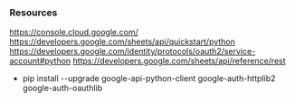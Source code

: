 ### Resources

<https://console.cloud.google.com/>
<https://developers.google.com/sheets/api/quickstart/python>
<https://developers.google.com/identity/protocols/oauth2/service-account#python>
<https://developers.google.com/sheets/api/reference/rest>


* pip install --upgrade google-api-python-client google-auth-httplib2 google-auth-oauthlib
